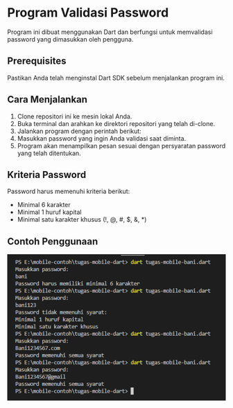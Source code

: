 # Program Validasi Password

Program ini dibuat menggunakan Dart dan berfungsi untuk memvalidasi password yang dimasukkan oleh pengguna.

## Prerequisites

Pastikan Anda telah menginstal Dart SDK sebelum menjalankan program ini.

## Cara Menjalankan

1. Clone repositori ini ke mesin lokal Anda.
2. Buka terminal dan arahkan ke direktori repositori yang telah di-clone.
3. Jalankan program dengan perintah berikut:
4. Masukkan password yang ingin Anda validasi saat diminta.
5. Program akan menampilkan pesan sesuai dengan persyaratan password yang telah ditentukan.

## Kriteria Password

Password harus memenuhi kriteria berikut:

- Minimal 6 karakter
- Minimal 1 huruf kapital
- Minimal satu karakter khusus (!, @, #, $, &, \*)

## Contoh Penggunaan

![imglogin](output.png)
